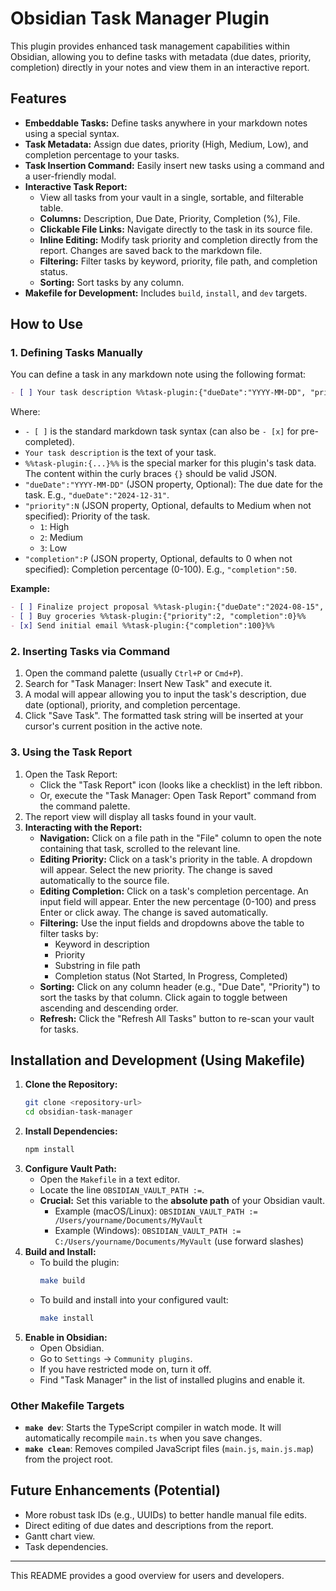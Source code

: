 # Obsidian Task Manager Plugin

This plugin provides enhanced task management capabilities within Obsidian, allowing you to define tasks with metadata (due dates, priority, completion) directly in your notes and view them in an interactive report.

## Features

*   **Embeddable Tasks:** Define tasks anywhere in your markdown notes using a special syntax.
*   **Task Metadata:** Assign due dates, priority (High, Medium, Low), and completion percentage to your tasks.
*   **Task Insertion Command:** Easily insert new tasks using a command and a user-friendly modal.
*   **Interactive Task Report:**
    *   View all tasks from your vault in a single, sortable, and filterable table.
    *   **Columns:** Description, Due Date, Priority, Completion (%), File.
    *   **Clickable File Links:** Navigate directly to the task in its source file.
    *   **Inline Editing:** Modify task priority and completion directly from the report. Changes are saved back to the markdown file.
    *   **Filtering:** Filter tasks by keyword, priority, file path, and completion status.
    *   **Sorting:** Sort tasks by any column.
*   **Makefile for Development:** Includes `build`, `install`, and `dev` targets.

## How to Use

### 1. Defining Tasks Manually

You can define a task in any markdown note using the following format:

```markdown
- [ ] Your task description %%task-plugin:{"dueDate":"YYYY-MM-DD", "priority":N, "completion":P}%%
```

Where:
*   `- [ ]` is the standard markdown task syntax (can also be `- [x]` for pre-completed).
*   `Your task description` is the text of your task.
*   `%%task-plugin:{...}%%` is the special marker for this plugin's task data. The content within the curly braces `{}` should be valid JSON.
*   `"dueDate":"YYYY-MM-DD"` (JSON property, Optional): The due date for the task. E.g., `"dueDate":"2024-12-31"`.
*   `"priority":N` (JSON property, Optional, defaults to Medium when not specified): Priority of the task.
    *   `1`: High
    *   `2`: Medium
    *   `3`: Low
*   `"completion":P` (JSON property, Optional, defaults to 0 when not specified): Completion percentage (0-100). E.g., `"completion":50`.

**Example:**
```markdown
- [ ] Finalize project proposal %%task-plugin:{"dueDate":"2024-08-15", "priority":1, "completion":25}%%
- [ ] Buy groceries %%task-plugin:{"priority":2, "completion":0}%%
- [x] Send initial email %%task-plugin:{"completion":100}%%
```

### 2. Inserting Tasks via Command

1.  Open the command palette (usually `Ctrl+P` or `Cmd+P`).
2.  Search for "Task Manager: Insert New Task" and execute it.
3.  A modal will appear allowing you to input the task's description, due date (optional), priority, and completion percentage.
4.  Click "Save Task". The formatted task string will be inserted at your cursor's current position in the active note.

### 3. Using the Task Report

1.  Open the Task Report:
    *   Click the "Task Report" icon (looks like a checklist) in the left ribbon.
    *   Or, execute the "Task Manager: Open Task Report" command from the command palette.
2.  The report view will display all tasks found in your vault.
3.  **Interacting with the Report:**
    *   **Navigation:** Click on a file path in the "File" column to open the note containing that task, scrolled to the relevant line.
    *   **Editing Priority:** Click on a task's priority in the table. A dropdown will appear. Select the new priority. The change is saved automatically to the source file.
    *   **Editing Completion:** Click on a task's completion percentage. An input field will appear. Enter the new percentage (0-100) and press Enter or click away. The change is saved automatically.
    *   **Filtering:** Use the input fields and dropdowns above the table to filter tasks by:
        *   Keyword in description
        *   Priority
        *   Substring in file path
        *   Completion status (Not Started, In Progress, Completed)
    *   **Sorting:** Click on any column header (e.g., "Due Date", "Priority") to sort the tasks by that column. Click again to toggle between ascending and descending order.
    *   **Refresh:** Click the "Refresh All Tasks" button to re-scan your vault for tasks.

## Installation and Development (Using Makefile)

1.  **Clone the Repository:**
    ```bash
    git clone <repository-url>
    cd obsidian-task-manager
    ```
2.  **Install Dependencies:**
    ```bash
    npm install
    ```
3.  **Configure Vault Path:**
    *   Open the `Makefile` in a text editor.
    *   Locate the line `OBSIDIAN_VAULT_PATH :=`.
    *   **Crucial:** Set this variable to the **absolute path** of your Obsidian vault.
        *   Example (macOS/Linux): `OBSIDIAN_VAULT_PATH := /Users/yourname/Documents/MyVault`
        *   Example (Windows): `OBSIDIAN_VAULT_PATH := C:/Users/yourname/Documents/MyVault` (use forward slashes)
4.  **Build and Install:**
    *   To build the plugin:
        ```bash
        make build
        ```
    *   To build and install into your configured vault:
        ```bash
        make install
        ```
5.  **Enable in Obsidian:**
    *   Open Obsidian.
    *   Go to `Settings` -> `Community plugins`.
    *   If you have restricted mode on, turn it off.
    *   Find "Task Manager" in the list of installed plugins and enable it.

### Other Makefile Targets

*   **`make dev`**: Starts the TypeScript compiler in watch mode. It will automatically recompile `main.ts` when you save changes.
*   **`make clean`**: Removes compiled JavaScript files (`main.js`, `main.js.map`) from the project root.

## Future Enhancements (Potential)

*   More robust task IDs (e.g., UUIDs) to better handle manual file edits.
*   Direct editing of due dates and descriptions from the report.
*   Gantt chart view.
*   Task dependencies.

---

This README provides a good overview for users and developers.
